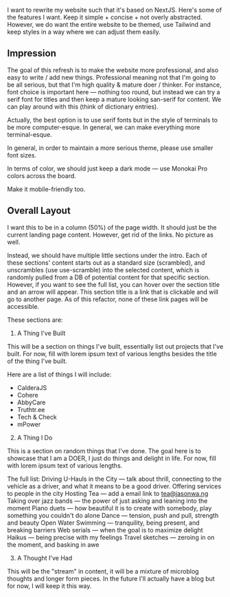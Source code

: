 I want to rewrite my website such that it's based on NextJS. Here's some of the features I want. Keep it simple + concise + not overly abstracted. However, we do want the entire website to be themed, use Tailwind and keep styles in a way where we can adjust them easily.

## Impression

The goal of this refresh is to make the website more professional, and also easy to write / add new things. Professional meaning not that I'm going to be all serious, but that I'm high quality & mature doer / thinker. For instance, font choice is important here — nothing too round, but instead we can try a serif font for titles and then keep a mature looking san-serif for content. We can play around with this (think of dictionary entries).

Actually, the best option is to use serif fonts but in the style of terminals to be more computer-esque. In general, we can make everything more terminal-esque.

In general, in order to maintain a more serious theme, please use smaller font sizes.

In terms of color, we should just keep a dark mode — use Monokai Pro colors across the board.

Make it mobile-friendly too.

## Overall Layout

I want this to be in a column (50%) of the page width. It should just be the current landing page content. However, get rid of the links. No picture as well.

Instead, we should have multiple little sections under the intro. Each of these sections' content starts out as a standard size (scrambled), and unscrambles (use use-scramble) into the selected content, which is randomly pulled from a DB of potential content for that specific section. However, if you want to see the full list, you can hover over the section title and an arrow will appear. This section title is a link that is clickable and will go to another page. As of this refactor, none of these link pages will be accessible.

These sections are:

1. A Thing I've Built

This will be a section on things I've built, essentially list out projects that I've built. For now, fill with lorem ipsum text of various lengths besides the title of the thing I've built.

Here are a list of things I will include:

- CalderaJS
- Cohere
- AbbyCare
- Truthtr.ee
- Tech & Check
- mPower

2. A Thing I Do

This is a section on random things that I've done. The goal here is to showcase that I am a DOER, I just do things and delight in life. For now, fill with lorem ipsum text of various lengths.

The full list:
Driving U-Hauls in the City — talk about thrill, connecting to the vehicle as a driver, and what it means to be a good driver. Offering services to people in the city
Hosting Tea — add a email link to tea@jasonwa.ng
Taking over jazz bands — the power of just asking and leaning into the moment
Piano duets — how beautiful it is to create with somebody, play something you couldn't do alone
Dance — tension, push and pull, strength and beauty
Open Water Swimming — tranquility, being present, and breaking barriers
Web serials — when the goal is to maximize delight
Haikus — being precise with my feelings
Travel sketches — zeroing in on the moment, and basking in awe

3. A Thought I've Had

This will be the "stream" in content, it will be a mixture of microblog thoughts and longer form pieces. In the future I'll actually have a blog but for now, I will keep it this way.

